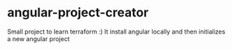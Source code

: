 # angular-project-creator
Small project to learn terraform :) It install angular locally and then initializes a new angular project
